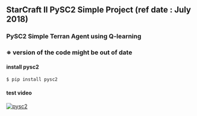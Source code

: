 ## StarCraft II PySC2 Simple Project (ref date : July 2018)

### PySC2 Simple Terran Agent using Q-learning

### ※ version of the code might be out of date

#### install pysc2

```shell
$ pip install pysc2
```


#### test video
[![pysc2](https://img.youtube.com/vi/YqtQMo2HKh4/0.jpg)](https://youtu.be/YqtQMo2HKh4)
